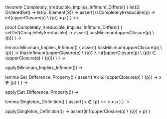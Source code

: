 theorem Completely_Irreducible_Implies_Infimum_Differs() {
  let(S: OrderedSet) →
  let(p: Element[S]) →
  assert(
    isCompletelyIrreducible(p) →
    inf(upperClosure(p) \ {p}) ≠ p
  )
} ↔

proof Completely_Irreducible_Implies_Infimum_Differs() {
  setDef(CompletelyIrreducible) →
  assert(
    hasMinimum(upperClosure(p) \ {p})
  ) →
  
  lemma Minimum_Implies_Infimum() {
    assert(
      hasMinimum(upperClosure(p) \ {p}) →
      (hasInfimum(upperClosure(p) \ {p}) ∧
       inf(upperClosure(p) \ {p}) ∈ (upperClosure(p) \ {p}))
    )
  } →
  
  apply(Minimum_Implies_Infimum()) →
  
  lemma Set_Difference_Property() {
    assert(
      ∀x ∈ (upperClosure(p) \ {p}) →
      x ∉ {p}
    )
  } →
  
  apply(Set_Difference_Property()) →
  
  lemma Singleton_Definition() {
    assert(
      x ∉ {p} ↔ x ≠ p
    )
  } →
  
  apply(Singleton_Definition()) →
  assert(inf(upperClosure(p) \ {p}) ≠ p)
}
